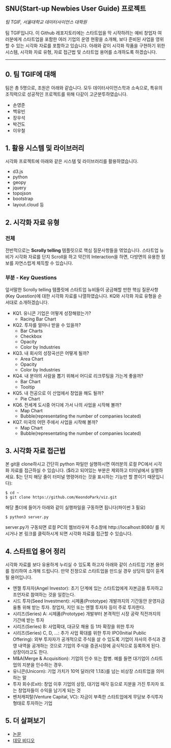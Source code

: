 ## SNU(Start-up Newbies User Guide) 프로젝트

_팀 TGIF, 서울대학교 데이터사이언스 대학원_

팀 TGIF입니다. 이 Github 레포지토리에는 스타트업을 막 시작하려는 예비 창업자 여러분에게 스타트업을 포함한 여러 기업의 운영 현황을 소개해, 보다 준비된 사업을 영위할 수 있는 시각화 자료를 포함하고 있습니다. 아래와 같이 시각화 작품을 구현하기 위한 시스템, 시각화 자료 유형, 자료 접근법 및 스타트업 용어를 소개하도록 하겠습니다.

---

## 0. 팀 TGIF에 대해

팀은 총 5명으로, 조원은 아래와 같습니다. 모두 데이터사이언스학과 소속으로, 특유의 조직력으로 성공적인 프로젝트를 위해 다같이 고군분투하였습니다.

- 손영준
- 백유빈
- 장우석
- 박건도
- 이우철

## 1. 활용 시스템 및 라이브러리

시각화 프로젝트에 아래와 같은 시스템 및 라이브러리를 활용하였습니다.

- d3.js
- python
- geopy
- jquery
- topojson
- bootstrap
- layout.cloud 등

## 2. 시각화 자료 유형

### 전체

전반적으로는 **Scrolly telling** 템플릿으로 핵심 질문사항들을 엮었습니다. 스타트업 뉴비가 시각화 자료를 단지 Scroll을 하고 약간의 Interaction을 하면, 다방면의 유용한 정보를 자연스럽게 체득할 수 있습니다.

### 부분 - Key Questions

앞서말한 Scrolly telling 템플릿에 스타트업 뉴비들이 궁금해할 만한 핵심 질문사항(Key Question)에 대한 시각화 자료를 나열하였습니다. KQ와 시각화 자료 유형을 순서대로 소개하겠습니다.

- KQ1. 유니콘 기업은 어떻게 성장해왔는가?
  - Racing Bar Chart
- KQ2. 투자를 얼마나 받을 수 있을까?
  - Bar Charts
  - Checkbox
  - Opacity
  - Color by Industries
- KQ3. 내 회사의 성장곡선은 어떻게 될까?
  - Area Chart
  - Opacity
  - Color by Industries
- KQ4. 내 분야의 사람을 뽑기 위해서 어디로 리크루팅을 가는게 좋을까?
  - Bar Chart
  - Tooltip
- KQ5. 내 전공으로 이 산업에서 창업을 해도 될까?
  - Pie Chart
- KQ6. 전세계 도시중 어디에 가서 나의 사업을 시작해 볼까?
  - Map Chart
  - Bubble(representating the number of companies located)
- KQ7. 미국의 어떤 주에서 사업을 시작해 볼까?
  - Map Chart
  - Bubble(representating the number of companies located)

## 3. 시각화 자료 접근법
본 git을 clone하시고 간단히 python 파일만 실행하시면 여러분의 로컬 PC에서 시각화 자료를 접근하실 수 있습니다. ($라고 되어있는 부분은 제외하고 터미널에서 실행하세요. $는 단지 해당 줄이 터미널 명령어라는 것을 표시하는 기능만 할 뿐이기 때문입니다):

```
$ cd ~
$ git clone https://github.com/KeondoPark/viz.git
```

해당 폴더에 들어가 아래와 같이 실행파일을 구동하면 됩니다(파이썬 3 필요)
```
$ python3 server.py
```
server.py가 구동되면 로컬 PC의 웹브라우져 주소창에 http://localhost:8080/ 를 치시거나 본 링크를 클릭하시게 되면 시각화 자료를 접근할 수 있습니다.


## 4. 스타트업 용어 정리
시각화 자료를 보다 유용하게 누리실 수 있도록 하고자 아래와 같이 스타트업 기본 용어를 정리하여 소개해 드립니다. 만약 진정으로 스타트업을 만드실 경우 상당히 많이 듣게 될 용어입니다. 
- 엔젤 투자자(Angel Investor): 초기 단계에 있는 스타트업에게 자본금을 투자하고 조언자로 참여하는 것을 일컫는다.
- 시드 투자(Seed Investment): 시제품(Prototype) 개발까지의 기간동안 운영자금 융통 위해 받는 투자. 창업자, 지인 또는 엔젤 투자자 등이 주로 투자한다.
- 시리즈(Series) A: 시제품(Prototype) 개발부터 본격적인 시장 공략 직전까지의 기간에 받는 투자
- 시리즈(Series) B: 사업확대, 대규모 채용 등 1차 확장을 위한 투자
- 시리즈(Series) C, D, ...: 추가 사업 확대를 위한 투자
IPO(Initial Public Offering): 외부 투자자가 공개적으로 주식을 살 수 있도록 기업이 자사의 주식과 경영 내역을 공개하는 것으로 기업의 주식을 증권시장에 공식적으로 등록하게 된다. 상장이라고도 한다.
- M&A(Merge & Acquisition): 기업의 인수 또는 합병. 예를 들면 대기업이 스타트업의 지분을 인수하는 경우.
- 유니콘(Unicorn): 기업 가치가 10억 달러(약 1.1조)를 넘는 비상장 스타트업을 의미하는 말
- 투자 회수(Exit): 창업 이후 기업의 상장, 대기업 매각 등으로 지분을 가진 투자자 또는 창업자들이 수익을 남기게 되는 것
- 벤처캐피탈(Venture Capital, VC): 자금이 부족한 스타트업에게 무담보 주식투자 형태로 투자하는 기업


## 5. 더 살펴보기
- [논문]()
- [데모 비디오]()
